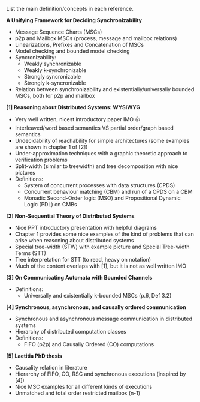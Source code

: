 List the main definition/concepts in each reference.

**A Unifying Framework for Deciding Synchronizability**
- Message Sequence Charts (MSCs)
- p2p and Mailbox MSCs (process, message and mailbox relations)
- Linearizations, Prefixes and Concatenation of MSCs
- Model checking and bounded model checking
- Syncronizability:
  - Weakly synchronizable
  - Weakly k-synchronizable
  - Strongly syncronizable
  - Strongly k-syncronizable
- Relation between synchronizability and existentially/universally bounded MSCs, both for p2p and mailbox

**[1] Reasoning about Distributed Systems: WYSIWYG**
- Very well written, nicest introductory paper IMO :thumbsup:
- Interleaved/word based semantics VS partial order/graph based semantics
- Undecidability of reachability for simple architectures (some examples are shown in chapter 1 of [2])
- Under-approximation techniques with a graphic theoretic approach to verification problems
- Split-width (similar to treewidth) and tree decomposition with nice pictures
- Definitions:
  - System of concurrent processes with data structures (CPDS)
  - Concurrent behaviour matching (CBM) and run of a CPDS on a CBM
  - Monadic Second-Order logic (MSO) and Propositional Dynamic Logic (PDL) on CMBs

**[2] Non-Sequential Theory of Distributed Systems**
- Nice PPT introductory presentation with helpful diagrams
- Chapter 1 provides some nice examples of the kind of problems that can arise when reasoning about distributed systems
- Special tree-width (STW) with example picture and Special Tree-width Terms (STT)
- Tree interpretation for STT (to read, heavy on notation) 
- Much of the content overlaps with [1], but it is not as well written IMO

**[3] On Communicating Automata with Bounded Channels**
- Definitions:
  - Universally and existentially k-bounded MSCs (p.6, Def 3.2)

**[4] Synchronous, asynchronous, and causally ordered communication**
- Synchronous and asynchronous message communication in distributed systems
- Hierarchy of distributed computation classes
- Definitions:
  - FIFO (p2p) and Causally Ordered (CO) computations

**[5] Laetitia PhD thesis**
- Causality relation in literature
- Hierarchy of FIFO, CO, RSC and synchronous executions (inspired by [4])
- Nice MSC examples for all different kinds of executions
- Unmatched and total order restricted mailbox (n-1)